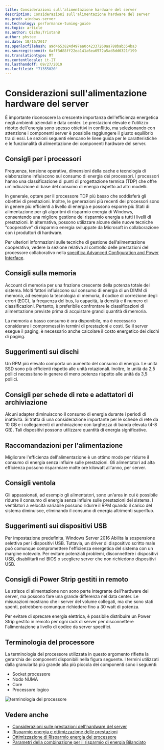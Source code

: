 ```yaml
---
title: Considerazioni sull'alimentazione hardware del server
description: Considerazioni sull'alimentazione hardware del server
ms.prod: windows-server
ms.technology: performance-tuning-guide
ms.topic: article
ms.author: Qizha;TristanB
author: phstee
ms.date: 10/16/2017
ms.openlocfilehash: a9d4653824d497ea0c42337260aa788bab354ba3
ms.sourcegitcommit: 6aff3d88ff22ea141a6ea6572a5ad8dd6321f199
ms.translationtype: MT
ms.contentlocale: it-IT
ms.lasthandoff: 09/27/2019
ms.locfileid: "71355020"
---
```

# <a name="server-hardware-power-considerations"></a>Considerazioni sull'alimentazione hardware del server

È importante riconoscere la crescente importanza dell'efficienza energetica negli ambienti aziendali e data center. Le prestazioni elevate e l'utilizzo ridotto dell'energia sono spesso obiettivi in conflitto, ma selezionando con attenzione i componenti server è possibile raggiungere il giusto equilibrio tra di essi. Le sezioni seguenti elencano le linee guida per le caratteristiche e le funzionalità di alimentazione dei componenti hardware del server.

## <a name="processor-recommendations"></a>Consigli per i processori

Frequenza, tensione operativa, dimensioni della cache e tecnologia di elaborazione influiscono sul consumo di energia dei processori. I processori hanno una classificazione di punti di progettazione termica (TDP) che offre un'indicazione di base del consumo di energia rispetto ad altri modelli.

In generale, optare per il processore TDP più basso che soddisferà gli obiettivi di prestazioni. Inoltre, le generazioni più recenti dei processori sono in genere più efficienti a livello di energia e possono esporre più Stati di alimentazione per gli algoritmi di risparmio energia di Windows, consentendo una migliore gestione del risparmio energia a tutti i livelli di prestazioni. In alternativa, possono utilizzare alcune delle nuove tecniche "cooperative" di risparmio energia sviluppate da Microsoft in collaborazione con i produttori di hardware.

Per ulteriori informazioni sulle tecniche di gestione dell'alimentazione cooperativa, vedere la sezione relativa al controllo delle prestazioni del processore collaborativo nella [specifica Advanced Configuration and Power Interface](http://www.uefi.org/sites/default/files/resources/ACPI_5_1release.pdf).


## <a name="memory-recommendations"></a>Consigli sulla memoria
Account di memoria per una frazione crescente della potenza totale del sistema. Molti fattori influiscono sul consumo di energia di un DIMM di memoria, ad esempio la tecnologia di memoria, il codice di correzione degli errori (ECC), la frequenza del bus, la capacità, la densità e il numero di classificazioni. Pertanto, è preferibile confrontare le classificazioni di alimentazione previste prima di acquistare grandi quantità di memoria.

La memoria a basso consumo è ora disponibile, ma è necessario considerare i compromessi in termini di prestazioni e costi. Se il server esegue il paging, è necessario anche calcolare il costo energetico dei dischi di paging.


## <a name="disks-recommendations"></a>Suggerimenti sui dischi
Un RPM più elevato comporta un aumento del consumo di energia. Le unità SSD sono più efficienti rispetto alle unità rotazionali. Inoltre, le unità da 2,5 pollici necessitano in genere di meno potenza rispetto alle unità da 3,5 pollici.

## <a name="network-and-storage-adapter-recommendations"></a>Consigli per schede di rete e adattatori di archiviazione
Alcuni adapter diminuiscono il consumo di energia durante i periodi di inattività. Si tratta di una considerazione importante per le schede di rete da 10 GB e i collegamenti di archiviazione con larghezza di banda elevata (4-8 GB). Tali dispositivi possono utilizzare quantità di energia significative.


## <a name="power-supply-recommendations"></a>Raccomandazioni per l'alimentazione
Migliorare l'efficienza dell'alimentazione è un ottimo modo per ridurre il consumo di energia senza influire sulle prestazioni. Gli alimentatori ad alta efficienza possono risparmiare molte ore kilowatt all'anno, per server.


## <a name="fan-recommendations"></a>Consigli ventola
Gli appassionati, ad esempio gli alimentatori, sono un'area in cui è possibile ridurre il consumo di energia senza influire sulle prestazioni del sistema. I ventilatori a velocità variabile possono ridurre il RPM quando il carico del sistema diminuisce, eliminando il consumo di energia altrimenti superfluo.


## <a name="usb-devices-recommendations"></a>Suggerimenti sui dispositivi USB
Per impostazione predefinita, Windows Server 2016 Abilita la sospensione selettiva per i dispositivi USB. Tuttavia, un driver di dispositivo scritto male può comunque compromettere l'efficienza energetica del sistema con un margine notevole. Per evitare potenziali problemi, disconnettere i dispositivi USB, disabilitarli nel BIOS o scegliere server che non richiedono dispositivi USB.


## <a name="remotely-managed-power-strip-recommendations"></a>Consigli di Power Strip gestiti in remoto
Le strisce di alimentazione non sono parte integrante dell'hardware del server, ma possono fare una grande differenza nel data center. Le misurazioni mostrano che i server del volume collegati, ma che sono stati spenti, potrebbero comunque richiedere fino a 30 watt di potenza.

Per evitare di sprecare energia elettrica, è possibile distribuire un Power Strip gestito in remoto per ogni rack di server per disconnettere l'alimentazione a livello di codice da server specifici.

## <a name="processor-terminology"></a>Terminologia del processore
La terminologia del processore utilizzata in questo argomento riflette la gerarchia dei componenti disponibili nella figura seguente. I termini utilizzati dalla granularità più grande alla più piccola dei componenti sono i seguenti:

-   Socket processore
-   Nodo NUMA
-   Core
-   Processore logico

![terminologia del processore](../media/perftune-guide-figure-1.png)

## <a name="see-also"></a>Vedere anche
- [Considerazioni sulle prestazioni dell'hardware del server](index.md)
- [Risparmio energia e ottimizzazione delle prestazioni](power/power-performance-tuning.md)
- [Ottimizzazione di Risparmio energia del processore](power/processor-power-management-tuning.md)
- [Parametri della combinazione per il risparmio di energia Bilanciato](power/recommended-balanced-plan-parameters.md)
